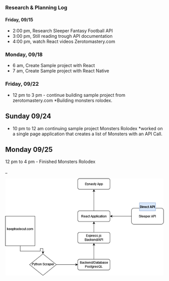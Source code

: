 ### Research & Planning Log

#### Friday, 09/15

- 2:00 pm, Research Sleeper Fantasy Football API
- 3:00 pm, Still reading trough API documentation
- 4:00 pm, watch React videos Zerotomastery.com

### Monday, 09/18

- 6 am, Create Sample project with React
- 7 am, Create Sample project with React Native

### Friday, 09/22

- 12 pm to 3 pm - continue building sample project from zerotomastery.com
  \*Building monsters rolodex.

## Sunday 09/24

- 10 pm to 12 am continuing sample project Monsters Rolodex
  \*worked on a single page application that creates a list of Monsters with an API Call.

## Monday 09/25

12 pm to 4 pm - Finished Monsters Rolodex

\_

![diagram](LeagueOfAverage.drawio.png)
